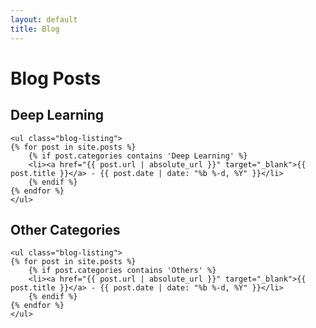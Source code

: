 ```yaml
---
layout: default
title: Blog
---
```


# Blog Posts

## Deep Learning
    <ul class="blog-listing">
    {% for post in site.posts %}
        {% if post.categories contains 'Deep Learning' %}
        <li><a href="{{ post.url | absolute_url }}" target="_blank">{{ post.title }}</a> - {{ post.date | date: "%b %-d, %Y" }}</li>
        {% endif %}
    {% endfor %}
    </ul>

## Other Categories
    <ul class="blog-listing">
    {% for post in site.posts %}
        {% if post.categories contains 'Others' %}
        <li><a href="{{ post.url | absolute_url }}" target="_blank">{{ post.title }}</a> - {{ post.date | date: "%b %-d, %Y" }}</li>
        {% endif %}
    {% endfor %}
    </ul>
